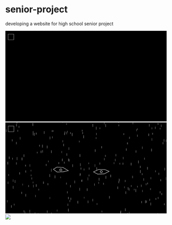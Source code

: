 # senior-project
developing a website for high school senior project

![](/gifs/exhibit01.gif)
![](/gifs/exhibit02.gif)
![](/gifs/exhibit03.gif)
